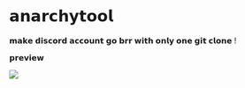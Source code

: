 # 𝗮𝗻𝗮𝗿𝗰𝗵𝘆𝘁𝗼𝗼𝗹

𝗺𝗮𝗸𝗲 𝗱𝗶𝘀𝗰𝗼𝗿𝗱 𝗮𝗰𝗰𝗼𝘂𝗻𝘁 𝗴𝗼 𝗯𝗿𝗿 𝘄𝗶𝘁𝗵 𝗼𝗻𝗹𝘆 𝗼𝗻𝗲 𝗴𝗶𝘁 𝗰𝗹𝗼𝗻𝗲 !

𝗽𝗿𝗲𝘃𝗶𝗲𝘄

![](https://cdn.discordapp.com/attachments/750750380794839164/764650525362618428/unknown.png)
